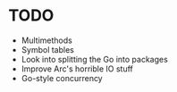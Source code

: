 # TODO

* Multimethods
* Symbol tables
* Look into splitting the Go into packages
* Improve Arc's horrible IO stuff
* Go-style concurrency
